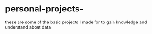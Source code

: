 # personal-projects-
these are some of the basic projects I made for to gain knowledge and understand about data 
